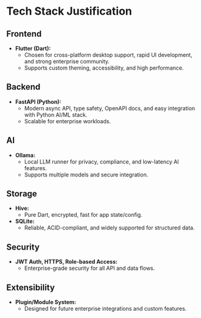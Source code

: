 # Tech Stack Justification

## Frontend

- **Flutter (Dart):**
  - Chosen for cross-platform desktop support, rapid UI development, and strong enterprise community.
  - Supports custom theming, accessibility, and high performance.

## Backend

- **FastAPI (Python):**
  - Modern async API, type safety, OpenAPI docs, and easy integration with Python AI/ML stack.
  - Scalable for enterprise workloads.

## AI

- **Ollama:**
  - Local LLM runner for privacy, compliance, and low-latency AI features.
  - Supports multiple models and secure integration.

## Storage

- **Hive:**
  - Pure Dart, encrypted, fast for app state/config.
- **SQLite:**
  - Reliable, ACID-compliant, and widely supported for structured data.

## Security

- **JWT Auth, HTTPS, Role-based Access:**
  - Enterprise-grade security for all API and data flows.

## Extensibility

- **Plugin/Module System:**
  - Designed for future enterprise integrations and custom features.

